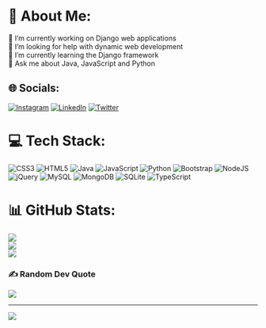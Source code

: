 # 💫 About Me:
🔭 I’m currently working on Django web applications<br>🤝 I’m looking for help with dynamic web development<br>🌱 I’m currently learning the Django framework<br>💬 Ask me about Java, JavaScript and Python


## 🌐 Socials:
[![Instagram](https://img.shields.io/badge/Instagram-%23E4405F.svg?logo=Instagram&logoColor=white)](https://instagram.com/parker_walle) [![LinkedIn](https://img.shields.io/badge/LinkedIn-%230077B5.svg?logo=linkedin&logoColor=white)](https://linkedin.com/in/parker-wallace001) [![Twitter](https://img.shields.io/badge/Twitter-%231DA1F2.svg?logo=Twitter&logoColor=white)](https://twitter.com/parwal_001) 

# 💻 Tech Stack:
![CSS3](https://img.shields.io/badge/css3-%231572B6.svg?style=plastic&logo=css3&logoColor=white) ![HTML5](https://img.shields.io/badge/html5-%23E34F26.svg?style=plastic&logo=html5&logoColor=white) ![Java](https://img.shields.io/badge/java-%23ED8B00.svg?style=plastic&logo=openjdk&logoColor=white) ![JavaScript](https://img.shields.io/badge/javascript-%23323330.svg?style=plastic&logo=javascript&logoColor=%23F7DF1E) ![Python](https://img.shields.io/badge/python-3670A0?style=plastic&logo=python&logoColor=ffdd54) ![Bootstrap](https://img.shields.io/badge/bootstrap-%238511FA.svg?style=plastic&logo=bootstrap&logoColor=white) ![NodeJS](https://img.shields.io/badge/node.js-6DA55F?style=plastic&logo=node.js&logoColor=white) ![jQuery](https://img.shields.io/badge/jquery-%230769AD.svg?style=plastic&logo=jquery&logoColor=white) ![MySQL](https://img.shields.io/badge/mysql-%2300000f.svg?style=plastic&logo=mysql&logoColor=white) ![MongoDB](https://img.shields.io/badge/MongoDB-%234ea94b.svg?style=plastic&logo=mongodb&logoColor=white) ![SQLite](https://img.shields.io/badge/sqlite-%2307405e.svg?style=plastic&logo=sqlite&logoColor=white) ![TypeScript](https://img.shields.io/badge/typescript-%23007ACC.svg?style=plastic&logo=typescript&logoColor=white)
# 📊 GitHub Stats:
![](https://github-readme-stats.vercel.app/api?username=parker-wallace&theme=dark&hide_border=false&include_all_commits=false&count_private=false)<br/>
![](https://github-readme-streak-stats.herokuapp.com/?user=parker-wallace&theme=dark&hide_border=false)<br/>
![](https://github-readme-stats.vercel.app/api/top-langs/?username=parker-wallace&theme=dark&hide_border=false&include_all_commits=false&count_private=false&layout=compact)

### ✍️ Random Dev Quote
![](https://quotes-github-readme.vercel.app/api?type=horizontal&theme=merko)

---
[![](https://visitcount.itsvg.in/api?id=parker-wallace&icon=2&color=8)](https://visitcount.itsvg.in)

<!-- Proudly created with GPRM ( https://gprm.itsvg.in ) -->
